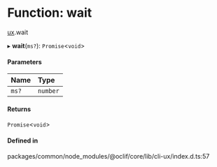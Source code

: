 # Function: wait

[ux](../modules/ux.md).wait

▸ **wait**(`ms?`): `Promise`<`void`\>

#### Parameters

| Name | Type |
| :------ | :------ |
| `ms?` | `number` |

#### Returns

`Promise`<`void`\>

#### Defined in

packages/common/node_modules/@oclif/core/lib/cli-ux/index.d.ts:57
